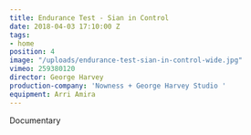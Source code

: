 ```yaml
---
title: Endurance Test - Sian in Control
date: 2018-04-03 17:10:00 Z
tags:
- home
position: 4
image: "/uploads/endurance-test-sian-in-control-wide.jpg"
vimeo: 259380120
director: George Harvey
production-company: 'Nowness + George Harvey Studio '
equipment: Arri Amira
---
```


Documentary